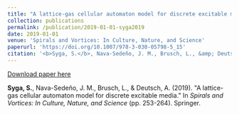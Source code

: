 ```yaml
---
title: "A lattice-gas cellular automaton model for discrete excitable media"
collection: publications
permalink: /publication/2019-01-01-syga2019
date: 2019-01-01
venue: 'Spirals and Vortices: In Culture, Nature, and Science'
paperurl: 'https://doi.org/10.1007/978-3-030-05798-5_15'
citation: '<b>Syga, S.</b>, Nava-Sedeño, J. M., Brusch, L., &amp; Deutsch, A. (2019). &quot;A lattice-gas cellular automaton model for discrete excitable media.&quot; In <i>Spirals and Vortices: In Culture, Nature, and Science</i> (pp. 253-264). Springer.'
---
```


<a href='https://doi.org/10.1007/978-3-030-05798-5_15'>Download paper here</a>

<b>Syga, S.</b>, Nava-Sedeño, J. M., Brusch, L., & Deutsch, A. (2019). "A lattice-gas cellular automaton model for discrete excitable media." In <i>Spirals and Vortices: In Culture, Nature, and Science</i> (pp. 253-264). Springer.